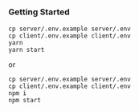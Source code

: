 #

### Getting Started

```
cp server/.env.example server/.env
cp client/.env.example client/.env
yarn
yarn start
```

or

```
cp server/.env.example server/.env
cp client/.env.example client/.env
npm i
npm start
```
